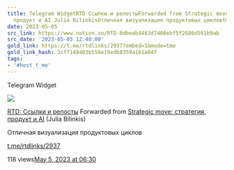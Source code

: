 ```yaml
---
title: Telegram WidgetRTD Ссылки и репостыForwarded from Strategic move стратегия
  продукт и AI Julia BilinkisОтличная визуализация продуктовых цикловtmertdli
date: 2023-05-05
src_link: https://www.notion.so/RTD-0dbeab4463d7406ebf5f2686d591b9ab
src_date: '2023-05-05 12:40:00'
gold_link: https://t.me/rtdlinks/2937?embed=1&mode=tme
gold_link_hash: 3cf7148403b556e19edb8359a161a04f
tags:
- '#host_t_me'
---
```






Telegram Widget




















[*![](https://cdn4.cdn-telegram.org/file/OSP5eSN1Fh5Og4jH5NBxBc3QAzgqHjg8SyCD5TphYcAL91DciL-FdaFVdCUUE21blsgMX6_Euw6qYj0znJomfWcNm0CID6mfmfmqoMLJ15pqsco68PosPtf7kKP_X3OpDin34tBOFtdPMfbHiS9hOsiLuTZmoSV2ngxItKoATygKQt6QSA5vfY7RMnXgFnJ_mVX31etU3BuiWvWTlO0yCCj-cVm-HtfOrveectudQXBX6Xw-hoCfOC3V110Lp6591VwnJtY5SowUdpFWmm3ZSh2_bGQYm-VxafONrOneFzG28g3dnJRNPqM8J5ajxibmoOo6zvCbUHlrt03-GSAmwg.jpg)*](https://t.me/rtdlinks)



[RTD: Ссылки и репосты](https://t.me/rtdlinks)
Forwarded from [Strategic move: стратегия, продукт и AI](https://t.me/strategic_move/508) (Julia Bilinkis)

Отличная визуализация продуктовых циклов

[t.me/rtdlinks/2937](https://t.me/rtdlinks/2937)

118 views[May 5, 2023 at 06:30](https://t.me/rtdlinks/2937)
